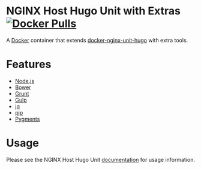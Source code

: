 # NGINX Host Hugo Unit with Extras [![Docker Pulls](https://img.shields.io/docker/pulls/handcraftedbits/nginx-unit-hugo-extras.svg?maxAge=2592000)](https://hub.docker.com/r/handcraftedbits/nginx-unit-hugo-extras)

A [Docker](https://www.docker.com) container that extends
[docker-nginx-unit-hugo](https://github.com/handcraftedbits/docker-nginx-unit-hugo) with extra tools.

# Features

* [Node.js](https://nodejs.org)
* [Bower](https://bower.io)
* [Grunt](http://gruntjs.com)
* [Gulp](http://gulpjs.com)
* [jq](https://stedolan.github.io/jq/)
* [pip](https://pypi.python.org/pypi/pip)
* [Pygments](http://pygments.org/)

# Usage

Please see the NGINX Host Hugo Unit [documentation](https://github.com/handcraftedbits/docker-nginx-unit-hugo#usage) for
usage information.